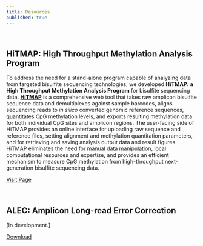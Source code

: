 ```yaml
---
title: Resources
published: true
---
```


<br>

## HiTMAP: High Throughput Methylation Analysis Program

To address the need for a stand-alone program capable of analyzing data from targeted bisulfite sequencing technologies, we developed **HiTMAP: a High Throughput Methylation Analysis Program** for bisulfite sequencing data.  [**HiTMAP**](research.mssm.edu/scottlab/HiTMAP) is a comprehensive web tool that takes raw amplicon bisulfite sequence data and demultiplexes against sample barcodes, aligns sequencing reads to _in silico_ converted genomic reference sequences, quantitates CpG methylation levels, and exports resulting methylation data for both individual CpG sites and amplicon regions.  The user-facing side of HiTMAP provides an online interface for uploading raw sequence and reference files, setting alignment and methylation quantitation parameters, and for retrieving and saving analysis output data and result figures.  HiTMAP eliminates the need for manual data manipulation, local computational resources and expertise, and provides an efficient mechanism to measure CpG methylation from high-throughput next-generation bisulfite sequencing data.

[Visit Page](/hitmap)

<br>

## ALEC: Amplicon Long-read Error Correction

[In development.]  

[Download](/scripts)
